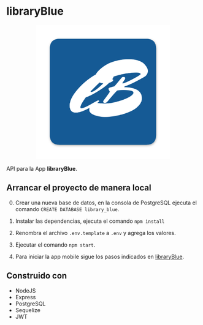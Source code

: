 # libraryBlue

<p align="center">
  <img height="350" src="./assets/icon.png" />
</p>

API para la App **libraryBlue**.

## Arrancar el proyecto de manera local

0. Crear una nueva base de datos, en la consola de PostgreSQL ejecuta el comando `CREATE DATABASE library_blue`. 

1. Instalar las dependencias, ejecuta el comando `npm install` 

2. Renombra el archivo `.env.template` a `.env` y agrega los valores. 

3. Ejecutar el comando `npm start`. 

4. Para iniciar la app mobile sigue los pasos indicados en <a href="https://github.com/MrBluegru/libraryBlue" target="_blank" rel="noreferrer">libraryBlue</a>. 

## Construido con

- NodeJS
- Express
- PostgreSQL
- Sequelize
- JWT